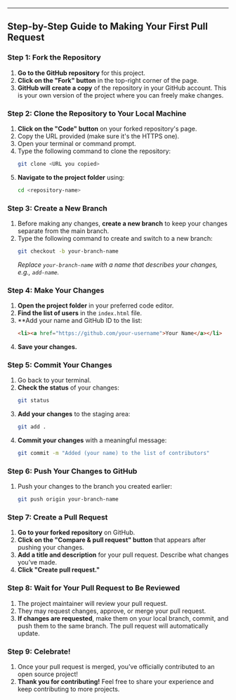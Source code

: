 
---

## **Step-by-Step Guide to Making Your First Pull Request**

### **Step 1: Fork the Repository**
1. **Go to the GitHub repository** for this project.
2. **Click on the "Fork" button** in the top-right corner of the page.
3. **GitHub will create a copy** of the repository in your GitHub account. This is your own version of the project where you can freely make changes.

### **Step 2: Clone the Repository to Your Local Machine**
1. **Click on the "Code" button** on your forked repository's page.
2. Copy the URL provided (make sure it's the HTTPS one).
3. Open your terminal or command prompt.
4. Type the following command to clone the repository:
   ```bash
   git clone <URL you copied>
   ```
5. **Navigate to the project folder** using:
   ```bash
   cd <repository-name>
   ```

### **Step 3: Create a New Branch**
1. Before making any changes, **create a new branch** to keep your changes separate from the main branch.
2. Type the following command to create and switch to a new branch:
   ```bash
   git checkout -b your-branch-name
   ```
   *Replace `your-branch-name` with a name that describes your changes, e.g., `add-name`.*

### **Step 4: Make Your Changes**
1. **Open the project folder** in your preferred code editor.
2. **Find the list of users** in the `index.html` file.
3. **Add your name and GitHub ID to the list:
   ```html
   <li><a href="https://github.com/your-username">Your Name</a></li>
   ```
4. **Save your changes.**

### **Step 5: Commit Your Changes**
1. Go back to your terminal.
2. **Check the status** of your changes:
   ```bash
   git status
   ```
3. **Add your changes** to the staging area:
   ```bash
   git add .
   ```
4. **Commit your changes** with a meaningful message:
   ```bash
   git commit -m "Added (your name) to the list of contributors"
   ```

### **Step 6: Push Your Changes to GitHub**
1. Push your changes to the branch you created earlier:
   ```bash
   git push origin your-branch-name
   ```

### **Step 7: Create a Pull Request**
1. **Go to your forked repository** on GitHub.
2. **Click on the "Compare & pull request" button** that appears after pushing your changes.
3. **Add a title and description** for your pull request. Describe what changes you’ve made.
4. **Click "Create pull request."**

### **Step 8: Wait for Your Pull Request to Be Reviewed**
1. The project maintainer will review your pull request.
2. They may request changes, approve, or merge your pull request.
3. **If changes are requested**, make them on your local branch, commit, and push them to the same branch. The pull request will automatically update.

### **Step 9: Celebrate!**
1. Once your pull request is merged, you’ve officially contributed to an open source project!
2. **Thank you for contributing!** Feel free to share your experience and keep contributing to more projects.

